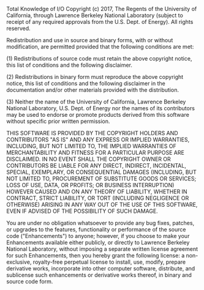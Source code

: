 Total Knowledge of I/O Copyright (c) 2017, The Regents of the University of
California, through Lawrence Berkeley National Laboratory (subject to receipt of
any required approvals from the U.S. Dept. of Energy).  All rights reserved.
 
Redistribution and use in source and binary forms, with or without modification,
are permitted provided that the following conditions are met:
 
(1) Redistributions of source code must retain the above copyright notice, this
    list of conditions and the following disclaimer.
 
(2) Redistributions in binary form must reproduce the above copyright notice,
    this list of conditions and the following disclaimer in the documentation
    and/or other materials provided with the distribution.
 
(3) Neither the name of the University of California, Lawrence Berkeley National
    Laboratory, U.S. Dept. of Energy nor the names of its contributors may be
    used to endorse or promote products derived from this software without
    specific prior written permission.
 
THIS SOFTWARE IS PROVIDED BY THE COPYRIGHT HOLDERS AND CONTRIBUTORS "AS IS" AND
ANY EXPRESS OR IMPLIED WARRANTIES, INCLUDING, BUT NOT LIMITED TO, THE IMPLIED
WARRANTIES OF MERCHANTABILITY AND FITNESS FOR A PARTICULAR PURPOSE ARE
DISCLAIMED. IN NO EVENT SHALL THE COPYRIGHT OWNER OR CONTRIBUTORS BE LIABLE FOR
ANY DIRECT, INDIRECT, INCIDENTAL, SPECIAL, EXEMPLARY, OR CONSEQUENTIAL DAMAGES
(INCLUDING, BUT NOT LIMITED TO, PROCUREMENT OF SUBSTITUTE GOODS OR SERVICES;
LOSS OF USE, DATA, OR PROFITS; OR BUSINESS INTERRUPTION) HOWEVER CAUSED AND ON
ANY THEORY OF LIABILITY, WHETHER IN CONTRACT, STRICT LIABILITY, OR TORT
(INCLUDING NEGLIGENCE OR OTHERWISE) ARISING IN ANY WAY OUT OF THE USE OF THIS
SOFTWARE, EVEN IF ADVISED OF THE POSSIBILITY OF SUCH DAMAGE.
 
You are under no obligation whatsoever to provide any bug fixes, patches, or
upgrades to the features, functionality or performance of the source code
("Enhancements") to anyone; however, if you choose to make your Enhancements
available either publicly, or directly to Lawrence Berkeley National Laboratory,
without imposing a separate written license agreement for such Enhancements,
then you hereby grant the following license: a  non-exclusive, royalty-free
perpetual license to install, use, modify, prepare derivative works, incorporate
into other computer software, distribute, and sublicense such enhancements or
derivative works thereof, in binary and source code form.
